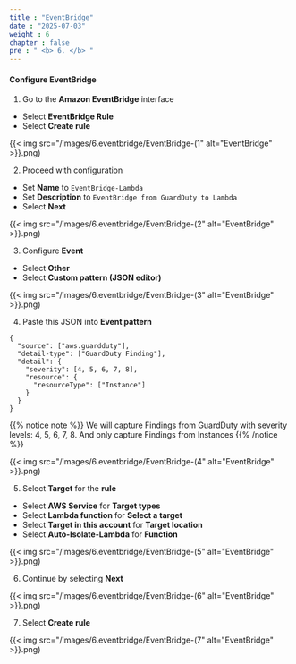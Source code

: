 ```yaml
---
title : "EventBridge"
date : "2025-07-03"
weight : 6
chapter : false
pre : " <b> 6. </b> "
---
```


#### Configure EventBridge
1. Go to the **Amazon EventBridge** interface
- Select **EventBridge Rule**
- Select **Create rule**

{{< img src="/images/6.eventbridge/EventBridge-(1" alt="EventBridge" >}}.png)

2. Proceed with configuration
- Set **Name** to `EventBridge-Lambda`
- Set **Description** to `EventBridge from GuardDuty to Lambda`
- Select **Next**

{{< img src="/images/6.eventbridge/EventBridge-(2" alt="EventBridge" >}}.png)

3. Configure **Event**
- Select **Other**
- Select **Custom pattern (JSON editor)**

{{< img src="/images/6.eventbridge/EventBridge-(3" alt="EventBridge" >}}.png)

4. Paste this JSON into **Event pattern**
```
{
  "source": ["aws.guardduty"],
  "detail-type": ["GuardDuty Finding"],
  "detail": {
    "severity": [4, 5, 6, 7, 8],
    "resource": {
      "resourceType": ["Instance"]
    }
  }
}
```
{{% notice note %}}
We will capture Findings from GuardDuty with severity levels: 4, 5, 6, 7, 8. And only capture Findings from Instances
{{% /notice %}}

{{< img src="/images/6.eventbridge/EventBridge-(4" alt="EventBridge" >}}.png)

5. Select **Target** for the **rule**
- Select **AWS Service** for **Target types**
- Select **Lambda function** for **Select a target**
- Select **Target in this account** for **Target location**
- Select **Auto-Isolate-Lambda** for **Function**

{{< img src="/images/6.eventbridge/EventBridge-(5" alt="EventBridge" >}}.png)

6. Continue by selecting **Next**

{{< img src="/images/6.eventbridge/EventBridge-(6" alt="EventBridge" >}}.png)

7. Select **Create rule**

{{< img src="/images/6.eventbridge/EventBridge-(7" alt="EventBridge" >}}.png)